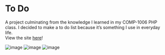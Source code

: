 # To Do
A project culminating from the knowledge I learned in my COMP-1006 PHP class.
I decided to make a to do list because it’s something I use in everyday life.\
View the site [here](https://lamp.computerstudi.es/~Andrew1173602/todo/)!

![image](https://user-images.githubusercontent.com/93152029/161434686-bd6dfa2f-0c8a-44b3-a1ea-1ad9673678c8.png)
![image](https://user-images.githubusercontent.com/93152029/161434710-92f1f8f3-9cda-447c-b6b4-04985e141ba3.png)
![image](https://user-images.githubusercontent.com/93152029/161434724-1658c3f2-150a-4540-aad7-f3cd383d7390.png)

